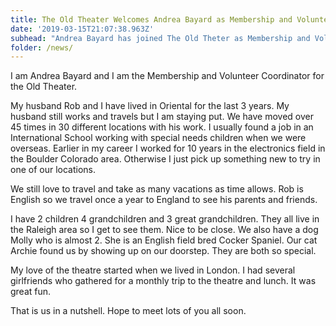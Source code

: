 ```yaml
---
title: The Old Theater Welcomes Andrea Bayard as Membership and Volunteer Coordinator
date: '2019-03-15T21:07:38.963Z'
subhead: "Andrea Bayard has joined The Old Theter as Membership and Volunteer Coordinator"
folder: /news/
---
```


I am Andrea Bayard and I am the Membership and Volunteer Coordinator for the Old Theater.  

My husband Rob and I have lived in Oriental for the last 3 years.  My husband still works and travels but I am staying put.  We have moved over 45 times in 30 different locations with his work.  I usually found a job in an International School working with special needs children when we were overseas. Earlier in my career I worked for 10 years in the electronics field in the Boulder Colorado area.  Otherwise I just pick up something new to try in one of our locations.

We still love to travel and take as many vacations as time allows.  Rob is English so we travel once a year to England to see his parents and friends.  

I have 2 children 4 grandchildren and 3 great grandchildren.  They all live in the Raleigh area so I get to see them.  Nice to be close.   We also have a dog Molly who is almost 2.  She is an English field bred Cocker Spaniel.   Our cat Archie found us by showing up on our doorstep.  They are both so special.

My love of the theatre started when we lived in London.  I had several girlfriends who gathered for a monthly trip to the theatre and lunch.  It was great fun.

That is us in a nutshell.  Hope to meet lots of you all soon.
